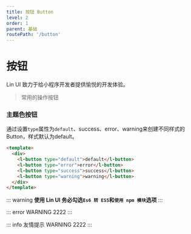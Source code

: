 ```yaml
---
title: 按钮 Button
level: 2
order: 1
parent: 基础
routePath: '/button'
---
```


# 按钮
Lin UI 致力于给小程序开发者提供愉悦的开发体验。

> 常用的操作按钮

### 主题色按钮

通过设置`type`属性为`default`、success、error、warning来创建不同样式的Button，样式默认为default。

```html
<template>
  <div>
    <l-button type="default">default</l-button>
    <l-button type="error">error</l-button>
    <l-button type="success">success</l-button>
    <l-button type="warning">warning</l-button>
  </div>
</template>
```
::: warning
**使用 Lin UI 务必勾选`Es6 转 ES5`和`使用 npm 模块`选项**
:::

::: error
  WARNING 2222
:::

::: info
  友情提示
  WARNING 2222
:::